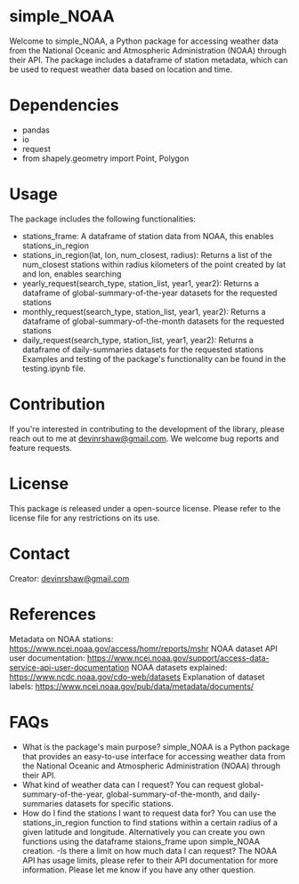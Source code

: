 # simple_NOAA

Welcome to simple_NOAA, a Python package for accessing weather data from the National Oceanic and Atmospheric Administration (NOAA) through their API. The package includes a dataframe of station metadata, which can be used to request weather data based on location and time.

# Dependencies
- pandas
- io
- request
- from shapely.geometry import Point, Polygon
# Usage
The package includes the following functionalities:

- stations_frame: A dataframe of station data from NOAA, this enables stations_in_region
- stations_in_region(lat, lon, num_closest, radius): Returns a list of the num_closest stations within radius kilometers of the point created by lat and lon, enables searching 
- yearly_request(search_type, station_list, year1, year2): Returns a dataframe of global-summary-of-the-year datasets for the requested stations
- monthly_request(search_type, station_list, year1, year2): Returns a dataframe of global-summary-of-the-month datasets for the requested stations
- daily_request(search_type, station_list, year1, year2): Returns a dataframe of daily-summaries datasets for the requested stations
Examples and testing of the package's functionality can be found in the testing.ipynb file.

# Contribution
If you're interested in contributing to the development of the library, please reach out to me at devinrshaw@gmail.com. We welcome bug reports and feature requests.

# License
This package is released under a open-source license. Please refer to the license file for any restrictions on its use.

# Contact
Creator: devinrshaw@gmail.com

# References
Metadata on NOAA stations: https://www.ncei.noaa.gov/access/homr/reports/mshr
NOAA dataset API user documentation: https://www.ncei.noaa.gov/support/access-data-service-api-user-documentation
NOAA datasets explained: https://www.ncdc.noaa.gov/cdo-web/datasets
Explanation of dataset labels: https://www.ncei.noaa.gov/pub/data/metadata/documents/
# FAQs
- What is the package's main purpose?
simple_NOAA is a Python package that provides an easy-to-use interface for accessing weather data from the National Oceanic and Atmospheric Administration (NOAA) through their API.
- What kind of weather data can I request?
You can request global-summary-of-the-year, global-summary-of-the-month, and daily-summaries datasets for specific stations.
- How do I find the stations I want to request data for?
You can use the stations_in_region function to find stations within a certain radius of a given latitude and longitude. Alternatively you can create you own functions using the dataframe staions_frame upon simple_NOAA creation.
-Is there a limit on how much data I can request?
The NOAA API has usage limits, please refer to their API documentation for more information.
Please let me know if you have any other question.
